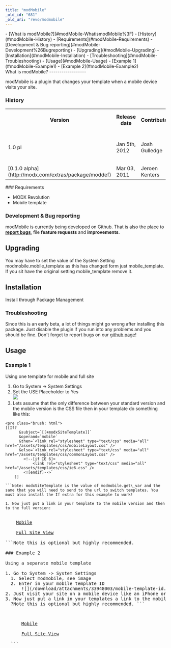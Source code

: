 ```yaml
---
title: "modMobile"
_old_id: "681"
_old_uri: "revo/modmobile"
---
```


<div>- [What is modMobile?](#modMobile-WhatismodMobile%3F)
  - [History](#modMobile-History)
  - [Requirements](#modMobile-Requirements)
  - [Development & Bug reporting](#modMobile-Development%26Bugreporting)
- [Upgrading](#modMobile-Upgrading)
- [Installation](#modMobile-Installation)
  - [Troubleshooting](#modMobile-Troubleshooting)
- [Usage](#modMobile-Usage)
  - [Example 1](#modMobile-Example1)
  - [Example 2](#modMobile-Example2)

</div>What is modMobile?
------------------

modMobile is a plugin that changes your template when a mobile device visits your site.

### History

<table><tbody><tr><th>Version   
</th><th>Release date   
</th><th>Contributors   
</th><th>Remarks / highlights   
</th></tr><tr><td>1.0 pl   
</td><td>Jan 5th, 2012   
</td><td>Josh Gulledge   
</td><td>Added Snippet and refactored the code   
</td></tr><tr><td>[0.1.0 alpha](http://modx.com/extras/package/moddef)  
</td><td>Mar 03, 2011   
</td><td>Jeroen Kenters   
</td><td>Initial release.   
</td></tr></tbody></table>### Requirements

- MODX Revolution
- Mobile template

### Development & Bug reporting

modMobile is currently being developed on Github. That is also the place to **[report bugs](https://github.com/jgulledge19/modMobile/issues)**, file **feature requests** and **improvements**.

Upgrading
---------

You may have to set the value of the System Setting modmobile.mobile\_template as this has changed form just mobile\_template. If you sit have the original setting mobile\_template remove it.

Installation
------------

Install through Package Management

### Troubleshooting

Since this is an early beta, a lot of things might go wrong after installing this package. Just disable the plugin if you run into any problems and you should be fine. Don't forget to report bugs on our [github page](https://github.com/jgulledge19/modMobile/issues)!

Usage
-----

### Example 1

Using one template for mobile and full site

1. Go to System -> System Settings
2. Set the USE Placeholder to Yes   
  ![](/download/attachments/33948003/use-placeholder.png?version=1&modificationDate=1325800168000)
3. Lets assume that the only difference between your standard version and the mobile version is the CSS file then in your template do something like this:

```
<pre class="brush: html">
[[If?
      &subject=`[[+modxSiteTemplate]]`
      &operand=`mobile`
      &then=`<link rel="stylesheet" type="text/css" media="all" href="/assets/templates/css/mobileLayout.css" />`
      &else=`<link rel="stylesheet" type="text/css" media="all" href="/assets/templates/css/commonLayout.css" />
        <!--[if IE 6]>
            <link rel="stylesheet" type="text/css" media="all" href="/assets/templates/css/ie6.css" />
        <![endif]-->`
    ]]

```Note: modxSiteTemplate is the value of modmobile.get\_var and the same that you will need to send to the url to switch templates. You must also install the If extra for this example to work!

1. Now just put a link in your template to the mobile version and then to the full version:

```
<pre class="brush: html">
    <!-- Moblie Link -->
    <a href="[[~[[*id]]]]?modxSiteTemplate=mobile">Mobile</a>
    <!-- Back to Full site link -->
    <a href="[[~[[*id]]]]?modxSiteTemplate=full">Full Site View</a>

```Note this is optional but highly recommended.

### Example 2

Using a separate mobile template

1. Go to System -> System Settings 
  1. Select modmobile, see image
  2. Enter in your mobile template ID   
      ![](/download/attachments/33948003/mobile-template-id.png?version=1&modificationDate=1325800055000)
2. Just visit your site on a mobile device like an iPhone or iPad. Your mobile theme should show up.
3. Now just put a link in your templates a link to the mobile version and then to the full version like so:   
  ?Note this is optional but highly recommended. ```
  <pre class="brush: html">
  <!-- Moblie Link -->
      <a href="[[~[[*id]]]]?modxSiteTemplate=mobile">Mobile</a>
      <!-- Back to Full site link -->
      <a href="[[~[[*id]]]]?modxSiteTemplate=full">Full Site View</a>
  
  ```